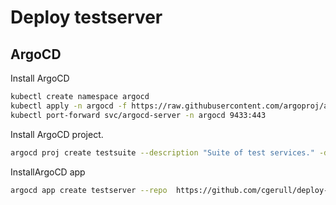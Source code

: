 # Deploy testserver

## ArgoCD
Install ArgoCD
```bash
kubectl create namespace argocd 
kubectl apply -n argocd -f https://raw.githubusercontent.com/argoproj/argo-cd/stable/manifests/install.yaml
kubectl port-forward svc/argocd-server -n argocd 9433:443
```

Install ArgoCD project.
```bash
argocd proj create testsuite --description "Suite of test services." -d https://kubernetes.default.svc,testserver
```

InstallArgoCD app
```bash
argocd app create testserver --repo  https://github.com/cgerull/deploy-test-server --path kubernetes --dest-server https://kubernetes.default.svc --dest-namespace testserver --project testsuite
```
